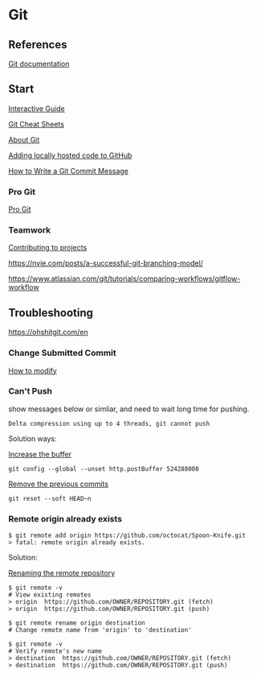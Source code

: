 # Git 

## References

[Git documentation](https://git-scm.com/doc)

## Start

[Interactive Guide](https://learngitbranching.js.org/)

[Git Cheat Sheets](https://training.github.com/downloads/github-git-cheat-sheet.pdf)

[About Git](https://docs.github.com/en/get-started/using-git/about-git)

[Adding locally hosted code to GitHub](https://docs.github.com/en/get-started/importing-your-projects-to-github/importing-source-code-to-github/adding-locally-hosted-code-to-github)

[How to Write a Git Commit Message](https://cbea.ms/git-commit/)

### Pro Git

[Pro Git](https://github.com/YILIN1031/TheMissingSemester/blob/main/git/progit_studynotes.md#pro-git-study-notes)

### Teamwork

[Contributing to projects](https://docs.github.com/en/get-started/quickstart/contributing-to-projects)

https://nvie.com/posts/a-successful-git-branching-model/

https://www.atlassian.com/git/tutorials/comparing-workflows/gitflow-workflow

## Troubleshooting

https://ohshitgit.com/en

### Change Submitted Commit

[How to modify](https://docs.github.com/en/pull-requests/committing-changes-to-your-project/creating-and-editing-commits/changing-a-commit-message)

### Can't Push

show messages below or simliar, and need to wait long time for pushing.

~~~
Delta compression using up to 4 threads, git cannot push
~~~

Solution ways:

[Increase the buffer](https://developercommunity.visualstudio.com/t/i-cannot-push/358360)

~~~
git config --global --unset http.postBuffer 524288000
~~~

[Remove the previous commits](https://stackoverflow.com/questions/70968685/git-push-failure)

~~~
git reset --soft HEAD~n
~~~

### Remote origin already exists

~~~
$ git remote add origin https://github.com/octocat/Spoon-Knife.git
> fatal: remote origin already exists.
~~~

Solution:

[Renaming the remote repository](https://docs.github.com/en/get-started/getting-started-with-git/managing-remote-repositories#renaming-a-remote-repository)

~~~
$ git remote -v
# View existing remotes
> origin  https://github.com/OWNER/REPOSITORY.git (fetch)
> origin  https://github.com/OWNER/REPOSITORY.git (push)

$ git remote rename origin destination
# Change remote name from 'origin' to 'destination'

$ git remote -v
# Verify remote's new name
> destination  https://github.com/OWNER/REPOSITORY.git (fetch)
> destination  https://github.com/OWNER/REPOSITORY.git (push)
~~~




